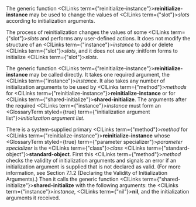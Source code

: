  



The generic function <ClLinks  term={"reinitialize-instance"}><b>reinitialize-instance</b></ClLinks> may be used to change the values of <ClLinks  term={"slot"}><i>slots</i></ClLinks> according to initialization arguments. 



The process of reinitialization changes the values of some <ClLinks  term={"slot"}><i>slots</i></ClLinks> and performs any user-defined actions. It does not modify the structure of an <ClLinks  term={"instance"}><i>instance</i></ClLinks> to add or delete <ClLinks  term={"slot"}><i>slots</i></ClLinks>, and it does not use any :initform forms to initialize <ClLinks  term={"slot"}><i>slots</i></ClLinks>. 



The generic function <ClLinks  term={"reinitialize-instance"}><b>reinitialize-instance</b></ClLinks> may be called directly. It takes one required argument, the <ClLinks  term={"instance"}><i>instance</i></ClLinks>. It also takes any number of initialization arguments to be used by <ClLinks  term={"method"}><i>methods</i></ClLinks> for <ClLinks  term={"reinitialize-instance"}><b>reinitialize-instance</b></ClLinks> or for <ClLinks  term={"shared-initialize"}><b>shared-initialize</b></ClLinks>. The arguments after the required <ClLinks  term={"instance"}><i>instance</i></ClLinks> must form an <GlossaryTerm styled={true} term={"initialization argument list"}><i>initialization argument list</i></GlossaryTerm>. 



There is a system-supplied primary <ClLinks  term={"method"}><i>method</i></ClLinks> for <ClLinks  term={"reinitialize-instance"}><b>reinitialize-instance</b></ClLinks> whose <GlossaryTerm styled={true} term={"parameter specializer"}><i>parameter specializer</i></GlossaryTerm> is the <ClLinks  term={"class"}><i>class</i></ClLinks> <ClLinks  term={"standard-object"}><b>standard-object</b></ClLinks>. First this <ClLinks  term={"method"}><i>method</i></ClLinks> checks the validity of initialization arguments and signals an error if an initialization argument is supplied that is not declared as valid. (For more information, see Section 7.1.2 (Declaring the Validity of Initialization Arguments).) Then it calls the generic function <ClLinks  term={"shared-initialize"}><b>shared-initialize</b></ClLinks> with the following arguments: the <ClLinks  term={"instance"}><i>instance</i></ClLinks>, <ClLinks  term={"nil"}><b>nil</b></ClLinks>, and the initialization arguments it received. 



